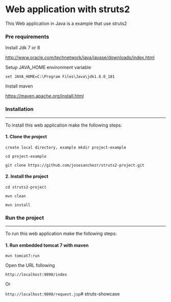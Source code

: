 # Web application with struts2

This Web application in Java is a example that use struts2

### Pre requirements
Install Jdk 7 or 8

http://www.oracle.com/technetwork/java/javase/downloads/index.html

Setup JAVA_HOME environment variable

`set JAVA_HOME=C:\Program Files\Java\jdk1.8.0_101`

Install maven

https://maven.apache.org/install.html

### Installation
-------------------

To install this web application make the following steps:

#### 1. Clone the project
`create local directory, example mkdir project-example`

`cd project-example`

`git clone https://github.com/josesanchezr/struts2-project.git`

#### 2. Install the project
`cd struts2-project`

`mvn clean`

`mvn install`

### Run the project
-------------------

To run this web application make the following steps:

#### 1. Run embedded tomcat 7 with maven
`mvn tomcat7:run`

Open the URL following

`http://localhost:9090/index`

Or

`http://localhost:9090/request.jsp`# struts-showcase
